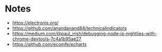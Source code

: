 # Notes

- https://electronjs.org/
- https://github.com/anandanand84/technicalindicators
- https://medium.com/@paul_irish/debugging-node-js-nightlies-with-chrome-devtools-7c4a1b95ae27
- https://github.com/ecomfe/echarts
